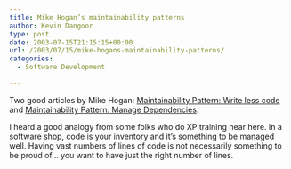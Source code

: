```yaml
---
title: Mike Hogan’s maintainability patterns
author: Kevin Dangoor
type: post
date: 2003-07-15T21:15:15+00:00
url: /2003/07/15/mike-hogans-maintainability-patterns/
categories:
  - Software Development

---
```

Two good articles by Mike Hogan: [Maintainability Pattern: Write less code][1] and [Maintainability Pattern: Manage Dependencies][2].

I heard a good analogy from some folks who do XP training near here. In a software shop, code is your inventory and it&#8217;s something to be managed well. Having vast numbers of lines of code is not necessarily something to be proud of&#8230; you want to have just the right number of lines.

 [1]: http://www.softwarecraftsmen.com/blog/archives/000010.html "Software Craftsmen: Maintainability Pattern: Write less code"
 [2]: http://www.softwarecraftsmen.com/blog/archives/000008.html